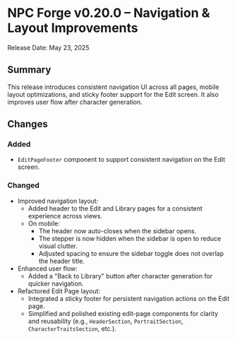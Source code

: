 # NPC Forge v0.20.0 – Navigation & Layout Improvements

Release Date: May 23, 2025

## Summary

This release introduces consistent navigation UI across all pages, mobile layout optimizations, and sticky footer support for the Edit screen. It also improves user flow after character generation.

## Changes

### Added
- `EditPageFooter` component to support consistent navigation on the Edit screen.

### Changed
- Improved navigation layout:
  - Added header to the Edit and Library pages for a consistent experience across views.
  - On mobile:
    - The header now auto-closes when the sidebar opens.
    - The stepper is now hidden when the sidebar is open to reduce visual clutter.
    - Adjusted spacing to ensure the sidebar toggle does not overlap the header title.
- Enhanced user flow:
  - Added a "Back to Library" button after character generation for quicker navigation.
- Refactored Edit Page layout:
  - Integrated a sticky footer for persistent navigation actions on the Edit page.
  - Simplified and polished existing edit-page components for clarity and reusability (e.g., `HeaderSection`, `PortraitSection`, `CharacterTraitsSection`, etc.).